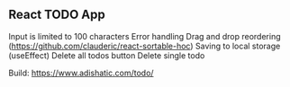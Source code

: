 ## React TODO App

Input is limited to 100 characters
Error handling
Drag and drop reordering (https://github.com/clauderic/react-sortable-hoc)
Saving to local storage (useEffect)
Delete all todos button
Delete single todo


Build: https://www.adishatic.com/todo/